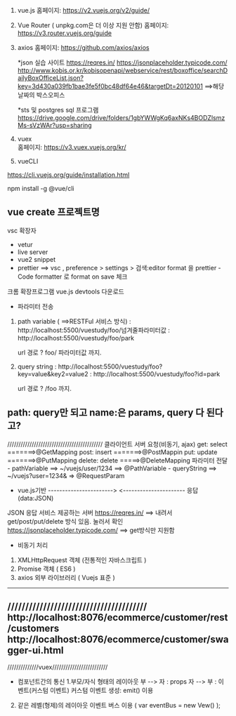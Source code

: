 

1. vue.js
  홈페이지: https://v2.vuejs.org/v2/guide/


2. Vue Router ( unpkg.com은 더 이상 지원 안함)
    홈페이지: https://v3.router.vuejs.org/guide
    
    <script src="https://cdn.jsdelivr.net/npm/vue/dist/vue.js"></script>
    <script src="https://cdn.jsdelivr.net/npm/vue-router/dist/vue-router.js"></script>
    
    
    
3. axios
    홈페이지: https://github.com/axios/axios
 
    <script src="https://cdn.jsdelivr.net/npm/vue/dist/vue.js"></script>
    <script src="https://cdn.jsdelivr.net/npm/axios/dist/axios.min.js"></script>
    
    *json 실습 사이트
    https://reqres.in/ 
    https://jsonplaceholder.typicode.com/
    http://www.kobis.or.kr/kobisopenapi/webservice/rest/boxoffice/searchDailyBoxOfficeList.json?key=3d430a039fb1bae3fe5f0bc48df64e46&targetDt=20120101
==>해당 날짜의 박스오피스
    
    *sts 및 postgres sql 프로그램
    https://drive.google.com/drive/folders/1gbYWWgKq6axNKs4BODZlsmzMs-sVzWAr?usp=sharing
  
  
4. vuex  
   홈페이지: https://v3.vuex.vuejs.org/kr/ 
 
    <script src="https://cdn.jsdelivr.net/npm/vue/dist/vue.js"></script>
    <script src="https://cdn.jsdelivr.net/npm/vuex/dist/vuex.js"></script>

 5. vueCLI

  https://cli.vuejs.org/guide/installation.html

  npm install -g @vue/cli
  
  vue create 프로젝트명
-------------------------
vsc 확장자
- vetur
- live server
- vue2 snippet
- prettier
  ==> vsc , preference > settings > 검색:editor format 을 prettier - Code formatter 로
				  format on save 체크

크롬 확장프로그램 vue.js devtools 다운로드

* 파라미터 전송
1. path variable ( ==>RESTFul 서비스 방식)
    : http://localhost:5500/vuestudy/foo/넘겨줄파라미터값
    : http://localhost:5500/vuestudy/foo/park

    url 경로 ? foo/ 파라미터값 까지.

2. query string
    : http://localhost:5500/vuestudy/foo?key=value&key2=value2
    : http://localhost:5500/vuestudy/foo?id=park

    url 경로 ? /foo 까지.


path: query만 되고
name:은 params, query 다 된다고?
-----------------
///////////////////////////////////////////
클라이언트 			   서버
	      요청(비동기, ajax)
	        get: select   =======>@GetMapping
	        post: insert  =======>@PostMappin
	        put: update  =======>@PutMapping
	        delete: delete   =====>@DeleteMapping
	      파라미터 전달
	        - pathVariable ==> ~/vuejs/user/1234  ==> @PathVariable
	        - queryString  ==> ~/vuejs?user=1234& => @RequestParam
- vue.js기반 -----------------------> 
	   <----------------------
	       응답(data:JSON)

JSON 응답 서비스 제공하는 서버
    https://reqres.in/ ==> 내려서 get/post/put/delete 방식 있음. 눌러서 확인
    https://jsonplaceholder.typicode.com/ ==> get방식만 지원함

* 비동기 처리 
1) XMLHttpRequest 객체 (전통적인 자바스크립트 )
2) Promise 객체 ( ES6 )
3) axios 외부 라이브러리 ( Vuejs 표준 )

----------------------------------
///////////////////////////////////////
http://localhost:8076/ecommerce/customer/rest/customers
http://localhost:8076/ecommerce/customer/swagger-ui.html
----------------------------------
//////////////vuex/////////////////////////
* 컴포넌트간의 통신
1.부모/자식 형태의 레이아웃
부 --> 자 : props
자 --> 부 : 이벤트(커스텀 이벤트)
		커스텀 이벤트 생성: emit() 이용

2. 같은 레벨(형제)의 레이아웃
이벤트 버스 이용 ( var eventBus = new Vew() );


